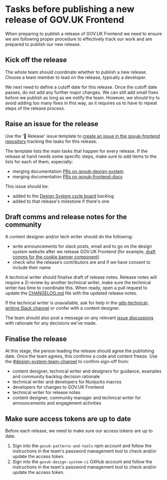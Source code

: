 # Tasks before publishing a new release of GOV.UK Frontend

When preparing to publish a release of GOV.UK Frontend we need to ensure we are following proper procedure to effectively track our work and are prepared to publish our new release.

## Kick off the release

The whole team should coordinate whether to publish a new release. Choose a team member to lead on the release, typically a developer.

We next need to define a cutoff date for this release. Once the cutoff date passes, do not add any further major changes. We can still add small fixes before we publish as long as we notify the team. However, we should try to avoid adding too many fixes in this way, as it requires us to have to repeat steps of the release process.

## Raise an issue for the release

Use the '🚀 Release' issue template to [create an issue in the govuk-frontend repository](https://github.com/alphagov/govuk-frontend/issues/new/choose) tracking the tasks for this release.

The template lists the main tasks that happen for every release. If the release at hand needs some specific steps, make sure to add items to the lists for each of them, especially:

- merging documentation [PRs on govuk-design-system](https://github.com/alphagov/govuk-design-system/pulls?q=sort%3Aupdated-desc+is%3Apr+is%3Aopen)
- merging documentation [PRs on govuk-frontend-docs](https://github.com/alphagov/govuk-frontend-docs/pulls?q=sort%3Aupdated-desc+is%3Apr+is%3Aopen)

This issue should be:

- added to the [Design System cycle board](https://github.com/orgs/alphagov/projects/53) backlog
- added to that release's milestone if there's one

## Draft comms and release notes for the community

A content designer and/or tech writer should do the following:

- write announcements for slack posts, email and to go on the design system website after we release GOV.UK Frontend (for example, [draft comms for the cookie banner component](https://docs.google.com/document/d/1jVyMB7i94NOeflWaf3kE4Q4APMXGfluK3rOh74IHO08/edit))
- check who the release’s contributors are and if we have consent to include their name

A technical writer should finalise draft of release notes. Release notes will require a 2i review by another technical writer, make sure the technical writer has time to coordinate this. When ready, open a pull request to update the [CHANGELOG.md](https://github.com/alphagov/govuk-frontend/blob/main/CHANGELOG.md) file with the updated release notes.

If the technical writer is unavailable, ask for help in the [gds-technical-writing Slack channel](https://gds.slack.com/archives/CAD0R2NQG) or confer with a content designer.

The team should also post a message on any relevant [issue discussions](https://github.com/orgs/alphagov/projects/43/views/1) with rationale for any decisions we've made.

## Finalise the release

At this stage, the person leading the release should agree the publishing date. Once the team agrees, this confirms a code and content freeze. Use the [#design-system-team-channel](https://gds.slack.com/app_redirect?channel=design-system-team-channel) to confirm sign-off from:

- content designer, technical writer and designers for guidance, examples and community backlog decision rationale
- technical writer and developers for Nunjucks macros
- developers for changes to GOV.UK Frontend
- technical writer for release notes
- content designer, community manager and technical writer for announcements and engagement activities

## Make sure access tokens are up to date

Before each release, we need to make sure our access tokens are up to date.

1. Sign into the `govuk-patterns-and-tools` npm account and follow the instructions in the team's password management tool to check and/or update the access token.
2. Sign into the `govuk-design-system-ci` GitHub account and follow the instructions in the team's password management tool to check and/or update the access token.
